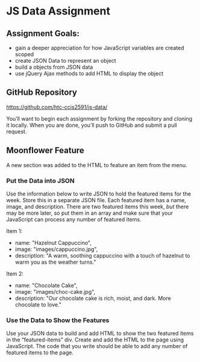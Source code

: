 # JS Data Assignment

## Assignment Goals:

- gain a deeper appreciation for how JavaScript variables are created scoped
- create JSON Data to represent an object
- build a objects from JSON data
- use jQuery Ajax methods to add HTML to display the object

## GitHub Repository
https://github.com/htc-ccis2591/js-data/
 
You’ll want to begin each assignment by forking the repository and cloning it locally.  When you are done, you’ll push to GitHub and submit a pull request.

## Moonflower Feature
A new section was added to the HTML to feature an item from the menu.  

### Put the Data into JSON
Use the information below to write JSON to hold the featured items for the week. Store this in a separate JSON file. Each featured item has a name, image, and description.  There are two featured items this week, *but* there may be more later, so put them in an array and make sure that your JavaScript can process any number of featured items.

Item 1:

- name: "Hazelnut Cappuccino",
- image: "images/cappuccino.jpg",
- description: "A warm, soothing cappuccino with a touch of hazelnut to warm you as the weather turns."
        
Item 2:
- name: "Chocolate Cake",
- image: "images/choc-cake.jpg",
- description: "Our chocolate cake is rich, moist, and dark.  More chocolate to love."

### Use the Data to Show the Features
Use your JSON data to build and add HTML to show the two featured items in the “featured-items” div.  Create and add the HTML to the page using JavaScript.  The code that you write should be able to add any number of featured items to the page.  
